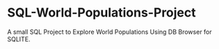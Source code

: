 # SQL-World-Populations-Project
A small SQL Project to Explore World Populations Using DB Browser for SQLITE.
